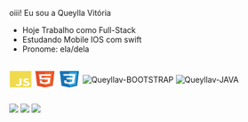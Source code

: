 oiii! Eu sou a Queylla Vitória 

- Hoje Trabalho como Full-Stack
- Estudando Mobile IOS com swift
- Pronome: ela/dela
  
<div style="display: inline_block"><br>
  <img align="center" alt="Queyllav-Js" height="30" width="40" src="https://raw.githubusercontent.com/devicons/devicon/master/icons/javascript/javascript-plain.svg">
  <img align="center" alt="Queyllav-HTML" height="30" width="40" src="https://raw.githubusercontent.com/devicons/devicon/master/icons/html5/html5-original.svg">
  <img align="center" alt="Queyllav-CSS" height="30" width="40" src="https://raw.githubusercontent.com/devicons/devicon/master/icons/css3/css3-original.svg">
  <img align="center" alt="Queyllav-BOOTSTRAP" height="30" width="40" src="https://cdn.jsdelivr.net/gh/devicons/devicon/icons/bootstrap/bootstrap-original.svg">
  <img align="center" alt="Queyllav-JAVA" height="30" width="40" src="https://cdn.jsdelivr.net/gh/devicons/devicon/icons/java/java-original.svg">
  
</div>

  
  ##
  
  <div>  
  <a href = "mailto:queyllavitoria0409@gmail.com"><img src="https://img.shields.io/badge/-Gmail-%23333?style=for-the-badge&logo=gmail&logoColor=white" target="_blank"></a>
  <a href="https://www.linkedin.com/in/queyllavitoria/" target="_blank"><img src="https://img.shields.io/badge/-LinkedIn-%230077B5?style=for-the-badge&logo=linkedin&logoColor=white" target="_blank"></a>
  <a href="https://www.instagram.com/queyllavitoria_/" target="_blank"><img src="https://img.shields.io/badge/-Instagram-%23E4405F?style=for-the-badge&logo=instagram&logoColor=white" target="_blank"></a>
</div>

